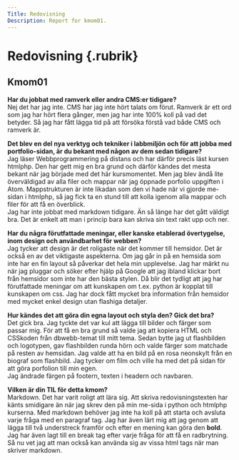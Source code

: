 ```yaml
---
Title: Redovisning
Description: Report for kmom01.
---
```


Redovisning {.rubrik}
==========================

## Kmom01

__Har du jobbat med ramverk eller andra CMS:er tidigare?__<br>
Nej det har jag inte. CMS har jag inte hört talats om förut. Ramverk är ett ord
som jag har hört flera gånger, men jag har inte 100% koll på vad det betyder. Så
jag har fått lägga tid på att försöka förstå vad både CMS och ramverk är.

__Det blev en del nya verktyg och tekniker i labbmiljön och för att jobba med
portfolio-sidan, är du bekant med någon av dem sedan tidigare?__<br>
Jag läser Webbprogrammering på distans och har därför precis läst kursen htmlphp.
Den har gett mig en bra grund och därför kändes det mesta bekant när jag började
med det här kursmomentet. Men jag blev ändå lite överväldigad av alla filer och
mappar när jag öppnade porfolio uppgiften i Atom. Mappstrukturen är inte likadan
som den vi hade när vi gjorde me-sidan i htmlphp, så jag fick ta en stund till
att kolla igenom alla mappar och filer för att få en överblick.<br>
Jag har inte jobbat med markdown tidigare. Än så länge har det gått väldigt bra.
Det är enkelt att man i princip bara kan skriva sin text rakt upp och ner.

__Har du några förutfattade meningar, eller kanske etablerad övertygelse, inom
design och användbarhet för webben?__<br>
Jag tycker att design är det roligaste när det kommer till hemsidor. Det är också
en av det viktigaste aspekterna. Om jag går in på en hemsida som inte har en fin
layout så påverkar det hela min upplevelse. Jag har märkt nu när jag pluggar och
söker efter hjälp på Google att jag ibland klickar bort från hemsidor som inte
har den bästa stylen. Då blir det tydligt att jag har förutfattade meningar om
att kunskapen om t.ex. python är kopplat till kunskapen om css. Jag har dock fått
mycket bra information från hemsidor med mycket enkel design utan flashiga detaljer.

__Hur kändes det att göra din egna layout och styla den? Gick det bra?__<br>
Det gick bra. Jag tyckte det var kul att lägga till bilder och färger som passar mig.
För att få en bra grund så valde jag att kopiera HTML och CSSkoden från dbwebb-temat
till mitt tema. Sedan bytte jag ut flashbilden och logotypen, gav flashbilden runda
hörn och valde färger som matchade på resten av hemsidan. Jag valde att ha en bild
på en rosa neonskylt från en biograf som flashbild. Jag tycker om film och ville
ha med det på sidan för att göra porfolion till min egen.<br>
Jag ändrade färgen på footern, texten i headern och navbaren.

__Vilken är din TIL för detta kmom?__<br>
Markdown. Det har varit roligt att lära sig. Att skriva redovisningstexten har
känts smidigare än när jag skrev den på min me-sida i python och htmlphp kurserna.
Med markdown behöver jag inte ha koll på att starta och avsluta varje fråga med
en paragraf tag. Jag har även lärt mig att jag genom att lägga till två understreck
framför och efter en mening kan göra den __bold__. Jag har även lagt till en break
tag efter varje fråga för att få en radbrytning. Så nu vet jag att man också kan
använda sig av vissa html tags när man skriver markdown.
